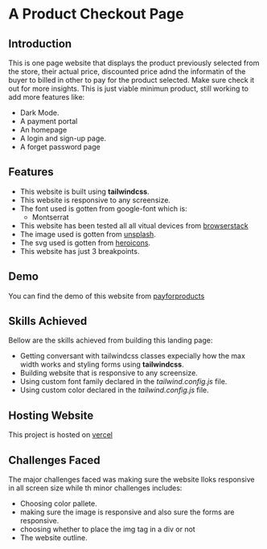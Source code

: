 # A Product Checkout Page

## Introduction

This is one page website that displays the product previously selected from the store, their actual price, discounted price adnd the informatin of the buyer to billed in other to pay for the product selected. Make sure check it out for more insights.
This is just viable minimun product, still working to add more features like:

* Dark Mode.
* A payment portal
* An homepage
* A login and sign-up page.
* A forget password page

## Features

* This website is built using **tailwindcss**.
* This website is responsive to any screensize.
* The font used is gotten from google-font which is:
  * Montserrat
* This website has been tested all all vitual devices from [browserstack](www.browserstack.com)
* The image used is gotten from [unsplash](www.unsplash.com).
* The svg used is gotten from [heroicons](www.heroicons.com).
* This website has just 3 breakpoints.

## Demo

You can find the demo of this website from [payforproducts](https://payforproducts.vercel.app)

## Skills Achieved

Bellow are the skills achieved from building this landing page:

* Getting conversant with tailwindcss classes expecially how the max width works and styling forms using **tailwindcss**.
* Building website that is responsive to any screensize.
* Using custom font family declared in the *tailwind.config.js* file.
* Using custom color declared in the *tailwind.config.js* file.

## Hosting Website

This project is hosted on [vercel](www.vercel.com)

## Challenges Faced

The major challenges faced was making sure the website lloks responsive in all screen size while th minor challenges includes:

* Choosing color pallete.
* making sure the image is responsive and also sure the forms are responsive.
* choosing whether to place the img tag in a div or not
* The website outline.
